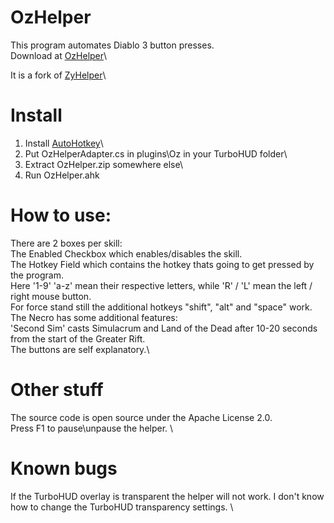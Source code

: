 # OzHelper
This program automates Diablo 3 button presses.\
Download at
[OzHelper](https://github.com/oookza/OzHelper/releases)\

It is a fork of [ZyHelper](https://github.com/ZyRaNex/ZyHelper)\

# Install
1. Install [AutoHotkey](https://www.autohotkey.com/)\
2. Put OzHelperAdapter.cs in plugins\Oz in your TurboHUD folder\
3. Extract OzHelper.zip somewhere else\
4. Run OzHelper.ahk

# How to use:
There are 2 boxes per skill:\
The Enabled Checkbox which enables/disables the skill.\
The Hotkey Field which contains the hotkey thats going to get pressed by the program.\
Here '1-9' 'a-z' mean their respective letters, while 'R' / 'L' mean the left / right mouse button.\
For force stand still the additional hotkeys "shift", "alt" and "space" work.\
The Necro has some additional features:\
  'Second Sim' casts Simulacrum and Land of the Dead after 10-20 seconds from the start of the Greater Rift.\
The buttons are self explanatory.\

# Other stuff
The source code is open source under the Apache License 2.0. \
Press F1 to pause\unpause the helper. \

# Known bugs
If the TurboHUD overlay is transparent the helper will not work. I don't know how to change the TurboHUD transparency settings. \
